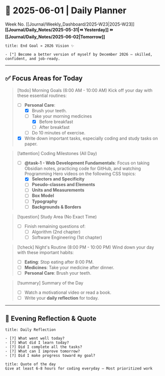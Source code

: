 # 🌼 **2025-06-01** | Daily Planner

Week No. [[Journal/Weekly_Dashboard/2025-W23|2025-W23]]
**[[Journal/Daily_Notes/2025-05-31|⏪ Yesterday]] ⏩ [[Journal/Daily_Notes/2025-06-02|Tomorrow]]**

```ad-important
title: End Goal » 2026 Vision ✨

- ["] Become a better version of myself by December 2026 — skilled, confident, and job-ready.
```

---

## ✅ Focus Areas for Today

> [!todo] Morning Goals (6:00 AM - 10:00 AM)
> Kick off your day with these essential routines:
> - [ ] **Personal Care**:
> 	- [x] Brush your teeth.
> 	- [ ] Take your morning medicines
> 		- [x] Before breakfast
> 		- [ ] After breakfast
> 	- [ ] Do 10 minutes of exercise.
> - [x] Write down important tasks, especially coding and study tasks on paper.

> [!attention] Coding Milestones (All Day)
> - [ ] **@task-1 - Web Development Fundamentals**: Focus on taking Obsidian notes, practicing code for GitHub, and watching Programming Hero videos on the following CSS topics:
> 	- [x] **Selectors and Specificity**
> 	- [ ] **Pseudo-classes and Elements**
> 	- [ ] **Units and Measurements**
> 	- [ ] **Box Model**
> 	- [ ] **Typography**
> 	- [ ] **Backgrounds & Borders**

> [!question] Study Area (No Exact Time)
> - [ ] Finish remaining questions of:
> 	- [ ] Algorithm (2nd chapter)
> 	- [ ] Software Engineering (1st chapter)

> [!check] Night's Routine (8:00 PM - 10:00 PM)
> Wind down your day with these important habits:
> - [ ] **Eating**: Stop eating after 8:00 PM.
> - [ ] **Medicines**: Take your medicine after dinner.
> - [ ] **Personal Care**: Brush your teeth.

> [!summary] Summary of the Day
> - [ ] Watch a motivational video or read a book.
> - [ ] Write your **daily reflection** for today.

---

## 🌻 Evening Reflection & Quote

```ad-summary
title: Daily Reflection

- [?] What went well today?  
- [?] What did I learn today?  
- [?] Did I complete all the tasks?  
- [?] What can I improve tomorrow?  
- [?] Did I make progress toward my goal?  

```

```ad-quote
title: Quote of the day
Give at least 6-8 hours for coding everyday — Most prioritized work
``` 
